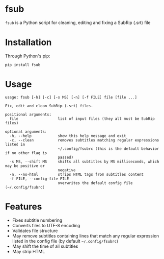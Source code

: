 # fsub
`fsub` is a Python script for cleaning, editing and fixing a SubRip (.srt) file

# Installation
Through Python's pip:
```
pip install fsub
```

# Usage
```
usage: fsub [-h] [-c] [-s MS] [-n] [-f FILE] file [file ...]

Fix, edit and clean SubRip (.srt) files.

positional arguments:
  file                  list of input files (they all must be SubRip files)

optional arguments:
  -h, --help            show this help message and exit
  -c, --clean           removes subtitles matching regular expressions listed in
                        ~/.config/fsubrc (this is the default behavior if no other flag is
                        passed)
  -s MS, --shift MS     shifts all subtitles by MS milliseconds, which may be positive or
                        negative
  -n, --no-html         strips HTML tags from subtitles content
  -f FILE, --config-file FILE
                        overwrites the default config file (~/.config/fsubrc)
```

# Features
- Fixes subtitle numbering
- Converts files to UTF-8 encoding
- Validates file structure
- May remove subtitles containing lines that match any regular expression listed in the config file (by default `~/.config/fsubrc`)
- May shift the time of all subtitles
- May strip HTML
